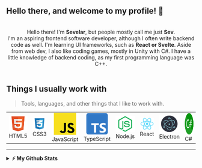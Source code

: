 ## Hello there, and welcome to my profile! 👋

<!-- Badges: Start -->
<div align="center">
  <a href="https://sevelar.github.io">
    <img height="25em" src="https://img.shields.io/badge/My%20Website-eb7a34?style=flat-square&logo=google-chrome&logoColor=white" alt="">
  </a>
</div>
<!-- Badges: End -->

<img src="https://media.giphy.com/media/3Q2hJ4FLN1UvS/giphy.gif" align="right" alt="">

<div align="center">
  Hello there! I'm <b>Sevelar</b>, but people mostly call me just <b>Sev</b>.<br>
I'm an aspiring frontend software developer, although I often write backend code as well. I'm learning UI frameworks, such as <b>React or Svelte</b>. Aside from web dev, I also like coding games, mostly in Unity with C#. I have a little knowledge of backend coding, as my first programming language was C++.
</div>

<br>

<h2 align="left">Things I usually work with</h2>

> Tools, languages, and other things that I like to work with.
<table align="center">
  <tr>
    <td align="center" width="96">
      <img src="https://raw.githubusercontent.com/Sevelar/Sevelar/master/internals/img/html5-padded-90.png" alt="HTML5" />
      <br>HTML5
    </td>
    <td align="center" width="96">
      <img src="https://raw.githubusercontent.com/Sevelar/Sevelar/master/internals/img/css-padded-90.png" alt="CSS3" />
      <br>CSS3
    </td>
    <td align="center" width="96">
      <img src="https://raw.githubusercontent.com/Sevelar/Sevelar/master/internals/img/javascript-padded-90.png" alt="JavaScript" />
      <br>JavaScript
    </td>
    <td align="center" width="96">
      <img src="https://raw.githubusercontent.com/Sevelar/Sevelar/master/internals/img/Typescript_logo_2020.svg.png" height="57px" alt="TypeScript" />
      <br>TypeScript
    </td>
    <td align="center" width="96">
      <img src="https://raw.githubusercontent.com/Sevelar/Sevelar/master/internals/img/node-padded-90.png" alt="Node" />
      <br>Node.js
    </td>
    <td align="center" width="96">
      <img src="https://raw.githubusercontent.com/Sevelar/Sevelar/master/internals/img/react-padded-90.png" alt="React" />
      <br>React
    </td>
    <td align="center" width="96">
      <img src="https://raw.githubusercontent.com/Sevelar/Sevelar/master/internals/img/electron-padded-90.png" alt="Electron" />
      <br>Electron
    </td>
    <td align="center" width="96">
      <img src="https://github.com/Sevelar/Sevelar/blob/master/internals/img/240px-C_Sharp_wordmark.svg.png" height="57px" alt="C#" />
      <br>C#&nbsp;
    </td>
    <td align="center" width="96">
        <img src="https://github.com/Sevelar/Sevelar/blob/master/internals/img/unity-logo.png" width="57px" alt="Unity" />
      <br>Unity
    </td>
  </tr>
</table>
<hr>

<details>	
  <summary><b>⚡ My Github Stats</b></summary>
  <div align="center">
    <img height="160em" src="https://github-readme-stats.vercel.app/api?username=Sevelar&show_icons=true&count_private=true&hide=contribs&include_all_commits=true&custom_title=My%20Precious%20Github%20Stats%20%F0%9F%98%8E">
    <img height="160em" src="https://github-readme-stats.vercel.app/api/top-langs/?username=Sevelar&layout=compact">
  </div>
</details>
